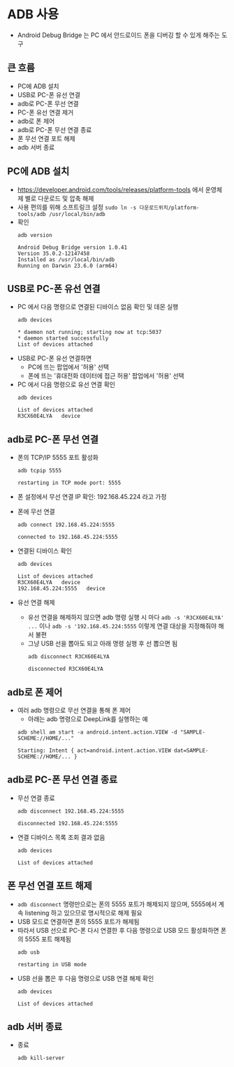 # ADB 사용

- Android Debug Bridge 는 PC 에서 안드로이드 폰을 디버깅 할 수 있게 해주는 도구

## 큰 흐름

- PC에 ADB 설치
- USB로 PC-폰 유선 연결
- adb로 PC-폰 무선 연결
- PC-폰 유선 연결 제거
- adb로 폰 제어
- adb로 PC-폰 무선 연결 종료
- 폰 무선 연결 포트 해제
- adb 서버 종료


## PC에 ADB 설치

- https://developer.android.com/tools/releases/platform-tools 에서 운영체제 별로 다운로드 및 압축 해제
- 사용 편의를 위해 소프트링크 설정
  `sudo ln -s 다운로드위치/platform-tools/adb /usr/local/bin/adb`
- 확인
  ```
  adb version

  Android Debug Bridge version 1.0.41
  Version 35.0.2-12147458
  Installed as /usr/local/bin/adb
  Running on Darwin 23.6.0 (arm64)
  ```

## USB로 PC-폰 유선 연결

- PC 에서 다음 명령으로 연결된 디바이스 없음 확인 및 데몬 실행
  ```
  adb devices
  
  * daemon not running; starting now at tcp:5037
  * daemon started successfully
  List of devices attached
  ```
- USB로 PC-폰 유선 연결하면
  - PC에 뜨는 팝업에서 '허용' 선택
  - 폰에 뜨는 '휴대전화 데이터에 접근 허용' 팝업에서 '허용' 선택
- PC 에서 다음 명령으로 유선 연결 확인
  ```
  adb devices

  List of devices attached
  R3CX60E4LYA	device
  ```

## adb로 PC-폰 무선 연결

- 폰의 TCP/IP 5555 포트 활성화
  ```
  adb tcpip 5555
  
  restarting in TCP mode port: 5555
  ```
  
- 폰 설정에서 무선 연결 IP 확인: 192.168.45.224 라고 가정
- 폰에 무선 연결
  ```
  adb connect 192.168.45.224:5555
  
  connected to 192.168.45.224:5555
  ```

- 연결된 디바이스 확인

  ```
  adb devices
  
  List of devices attached
  R3CX60E4LYA	device
  192.168.45.224:5555	device
  ```

- 유선 연결 해제
  - 유선 연결을 해제하지 않으면 adb 명령 실행 시 마다 `adb -s 'R3CX60E4LYA' ...` 이나 `adb -s '192.168.45.224:5555` 이렇게 연결 대상을 지정해줘야 해서 불편
  - 그냥 USB 선을 뽑아도 되고 아래 명령 실행 후 선 뽑으면 됨
    ```
    adb disconnect R3CX60E4LYA
    
    disconnected R3CX60E4LYA
    ```

## adb로 폰 제어

- 여러 adb 명령으로 무선 연결을 통해 폰 제어
  - 아래는 adb 명령으로 DeepLink를 실행하는 예
  ```
  adb shell am start -a android.intent.action.VIEW -d "SAMPLE-SCHEME://HOME/..."

  Starting: Intent { act=android.intent.action.VIEW dat=SAMPLE-SCHEME://HOME/... }
  ```

## adb로 PC-폰 무선 연결 종료

- 무선 연결 종료
  ```
  adb disconnect 192.168.45.224:5555
  
  disconnected 192.168.45.224:5555
  ```
- 연결 디바이스 목록 조회 결과 없음
  ```
  adb devices 
  
  List of devices attached
  ```

## 폰 무선 연결 포트 해제

- `adb disconnect` 명령만으로는 폰의 5555 포트가 해제되지 않으며, 5555에서 계속 listening 하고 있으므로 명시적으로 해제 필요
- USB 모드로 연결하면 폰의 5555 포트가 해제됨
- 따라서 USB 선으로 PC-폰 다시 연결한 후 다음 명령으로 USB 모드 활성화하면 폰의 5555 포트 해제됨
  ```
  adb usb
  
  restarting in USB mode
  ```
- USB 선을 뽑은 후 다음 명령으로 USB 연결 해제 확인
  ```
  adb devices
  
  List of devices attached
  
  ```

## adb 서버 종료

- 종료

  ```
  adb kill-server
  
  
  ```
